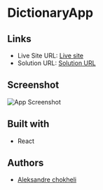 # DictionaryApp

## Links

- Live Site URL: [Live site]("versel.url")
- Solution URL: [Solution URL](https://github.com/aleksandrre/DictionaryApp)

## Screenshot
![App Screenshot](https://github.com/aleksandrre/DictionaryApp/assets/108459639/18791a64-35ef-435b-8aae-9212a23e1759)
## Built with
- React

## Authors
- [Aleksandre chokheli](https://github.com/aleksandrre)
